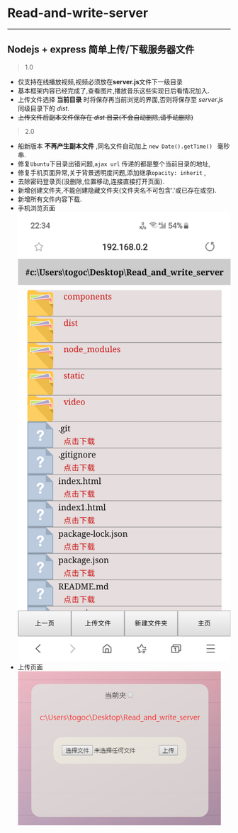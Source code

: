 # Read-and-write-server
------
## Nodejs + express 简单上传/下载服务器文件
> 1.0
* 仅支持在线播放视频,视频必须放在**server.js**文件下一级目录
* 基本框架内容已经完成了,查看图片,播放音乐这些实现日后看情况加入.
* 上传文件选择 **当前目录** 时将保存再当前浏览的界面,否则将保存至 *server.js* 同级目录下的 *dist*.
* ~~上传文件后副本文件保存在 *dist* 目录(不会自动删除,请手动删除)~~
> 2.0
* 船新版本 **不再产生副本文件** ,同名文件自动加上 `new Date().getTime() ` 毫秒串.
* 修复`Ubuntu`下目录出错问题,`ajax url` 传递的都是整个当前目录的地址,
* 修复手机页面异常,关于背景透明度问题,添加继承`opacity: inherit` ,
* 去除密码登录页(没删除,位置移动,连接直接打开页面).
* 新增创建文件夹,不能创建隐藏文件夹(文件夹名不可包含'.'或已存在或空).
* 新增所有文件内容下载.
* 手机浏览页面   
![](/images/onphone.jpg)
* 上传页面
![](/images/up_file.png)
